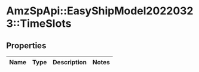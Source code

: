# AmzSpApi::EasyShipModel20220323::TimeSlots

## Properties
Name | Type | Description | Notes
------------ | ------------- | ------------- | -------------

